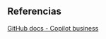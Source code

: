 ## Referencias

[GitHub docs - Copilot business](https://docs.github.com/en/copilot/about-github-copilot/subscription-plans-for-github-copilot)
